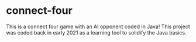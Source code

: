 # connect-four
This is a connect four game with an AI opponent coded in Java! This project was coded back in early 2021 as a learning tool to solidify the Java basics.
